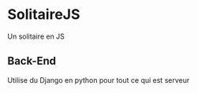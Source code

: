 # SolitaireJS
Un solitaire en JS
## Back-End
Utilise du Django en python pour tout ce qui est serveur
## 

